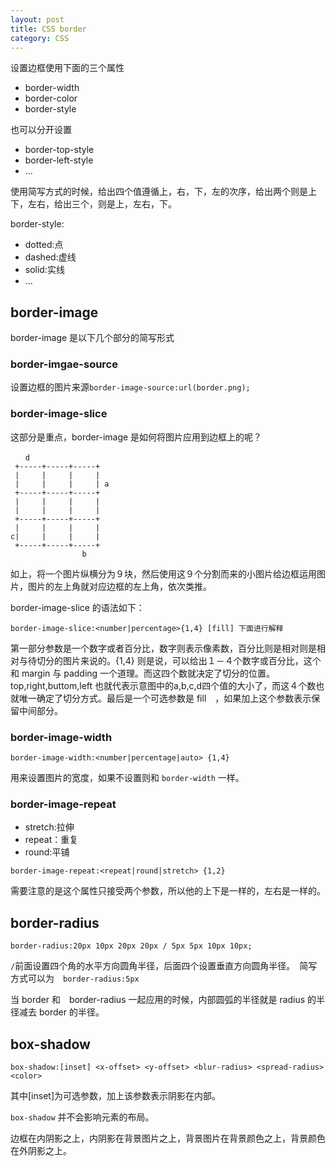 ```yaml
---
layout: post
title: CSS border
category: CSS
---
```





设置边框使用下面的三个属性

+ border-width
+ border-color
+ border-style

也可以分开设置

+ border-top-style
+ border-left-style
+ ...


使用简写方式的时候，给出四个值遵循上，右，下，左的次序，给出两个则是上下，左右，给出三个，则是上，左右，下。

border-style:

+ dotted:点
+ dashed:虚线
+ solid:实线
+ ...


## border-image

border-image 是以下几个部分的简写形式

### border-imgae-source

设置边框的图片来源`border-image-source:url(border.png);`

### border-image-slice

这部分是重点，border-image 是如何将图片应用到边框上的呢？

```
　　d
 +-----+-----+-----+
 |     |     |     |
 |     |     |     | a   
 +-----+-----+-----+
 |     |     |     |
 |     |     |     |
 +-----+-----+-----+
 |     |     |     |
c|     |     |     |
 +-----+-----+-----+
                b
```

如上，将一个图片纵横分为９块，然后使用这９个分割而来的小图片给边框运用图片，图片的左上角就对应边框的左上角，依次类推。

border-image-slice 的语法如下：

```
border-image-slice:<number|percentage>{1,4} [fill] 下面进行解释
```

第一部分参数是一个数字或者百分比，数字则表示像素数，百分比则是相对则是相对与待切分的图片来说的。{1,4} 则是说，可以给出１－４个数字或百分比，这个和 margin 与 padding 一个道理。而这四个数就决定了切分的位置。top,right,buttom,left 也就代表示意图中的a,b,c,d四个值的大小了，而这４个数也就唯一确定了切分方式。最后是一个可选参数是 fill　，如果加上这个参数表示保留中间部分。

### border-image-width

```
border-image-width:<number|percentage|auto> {1,4}
```

用来设置图片的宽度，如果不设置则和 `border-width` 一样。


### border-image-repeat

+ stretch:拉伸
+ repeat：重复
+ round:平铺

```
border-image-repeat:<repeat|round|stretch> {1,2}
```

需要注意的是这个属性只接受两个参数，所以他的上下是一样的，左右是一样的。


##  border-radius

```
border-radius:20px 10px 20px 20px / 5px 5px 10px 10px;
```
`/`前面设置四个角的水平方向圆角半径，后面四个设置垂直方向圆角半径。　简写方式可以为　`border-radius:5px`

当 border 和　border-radius 一起应用的时候，内部圆弧的半径就是 radius 的半径减去 border 的半径。


## box-shadow

```
box-shadow:[inset] <x-offset> <y-offset> <blur-radius> <spread-radius> <color>
```

其中[inset]为可选参数，加上该参数表示阴影在内部。


`box-shadow` 并不会影响元素的布局。

边框在内阴影之上，内阴影在背景图片之上，背景图片在背景颜色之上，背景颜色在外阴影之上。
